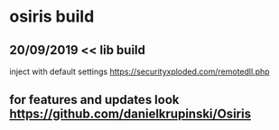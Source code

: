 # osiris build
## 20/09/2019 << lib build

inject with default settings
https://securityxploded.com/remotedll.php

## for features and updates look https://github.com/danielkrupinski/Osiris
